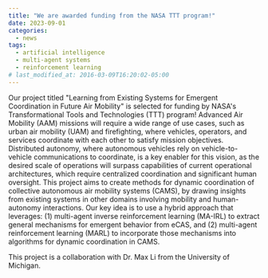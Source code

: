 ```yaml
---
title: "We are awarded funding from the NASA TTT program!"
date: 2023-09-01
categories:
  - news
tags:
  - artificial intelligence
  - multi-agent systems
  - reinforcement learning
# last_modified_at: 2016-03-09T16:20:02-05:00
---
```


Our project titled "Learning from Existing Systems for Emergent Coordination in Future Air Mobility" is selected for funding by NASA's Transformational Tools and Technologies (TTT) program! Advanced Air Mobility (AAM) missions will require a wide range of use cases, such as urban air mobility (UAM) and firefighting, where vehicles, operators, and services coordinate with each other to satisfy mission objectives. Distributed autonomy, where autonomous vehicles rely on vehicle-to-vehicle communications to coordinate, is a key enabler for this vision, as the desired scale of operations will surpass capabilities of current operational architectures, which require centralized coordination and significant human oversight. This project aims to create methods for dynamic coordination of collective autonomous air mobility systems (CAMS), by drawing insights from existing systems in other domains involving mobility and human-autonomy interactions. Our key idea is to use a hybrid approach that leverages: (1) multi-agent inverse reinforcement learning (MA-IRL) to extract general mechanisms for emergent behavior from eCAS, and (2) multi-agent reinforcement learning (MARL) to incorporate those mechanisms into algorithms for dynamic coordination in CAMS.

This project is a collaboration with Dr. Max Li from the University of Michigan.
